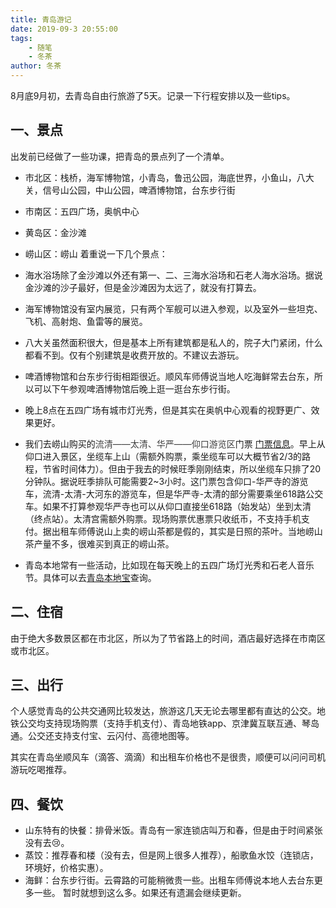 ```yaml
---
title: 青岛游记
date: 2019-09-3 20:55:00
tags: 
    - 随笔
    - 冬茶
author: 冬茶
---
```

8月底9月初，去青岛自由行旅游了5天。记录一下行程安排以及一些tips。

## 一、景点

出发前已经做了一些功课，把青岛的景点列了一个清单。

*   市北区：栈桥，海军博物馆，小青岛，鲁迅公园，海底世界，小鱼山，八大关，信号山公园，中山公园，啤酒博物馆，台东步行街
*   市南区：五四广场，奥帆中心
*   黄岛区：金沙滩
*   崂山区：崂山
着重说一下几个景点：

*   海水浴场除了金沙滩以外还有第一、二、三海水浴场和石老人海水浴场。据说金沙滩的沙子最好，但是金沙滩因为太远了，就没有打算去。
*   海军博物馆没有室内展览，只有两个军舰可以进入参观，以及室外一些坦克、飞机、高射炮、鱼雷等的展览。
*   八大关虽然面积很大，但是基本上所有建筑都是私人的，院子大门紧闭，什么都看不到。仅有个别建筑是收费开放的。不建议去游玩。
*   啤酒博物馆和台东步行街相距很近。顺风车师傅说当地人吃海鲜常去台东，所以可以下午参观啤酒博物馆后晚上逛一逛台东步行街。
*   晚上8点在五四广场有城市灯光秀，但是其实在奥帆中心观看的视野更广、效果更好。
*   我们去崂山购买的<span style="color: #3e3e3e;">流清——太清、华严——仰口游览区</span>门票 [门票信息](http://www.qdlaoshan.cn/Quanyu-News-info-nid-2047.html)。早上从仰口进入景区，坐缆车上山（需额外购票，乘坐缆车可以大概节省2/3的路程，节省时间体力）。但由于我去的时候旺季刚刚结束，所以坐缆车只排了20分钟队。据说旺季排队可能需要2~3小时。这门票包含仰口-华严寺的游览车，流清-太清-大河东的游览车，但是华严寺-太清的部分需要乘坐618路公交车。如果不打算参观华严寺也可以从仰口直接坐618路（始发站）坐到太清（终点站）。太清宫需额外购票。现场购票优惠票只收纸币，不支持手机支付。据出租车师傅说山上卖的崂山茶都是假的，其实是日照的茶叶。当地崂山茶产量不多，很难买到真正的崂山茶。
*   青岛本地常有一些活动，比如现在每天晚上的五四广场灯光秀和石老人音乐节。具体可以去[青岛本地宝](http://m.qd.bendibao.com/xiuxian/huodong/)查询。

## 二、住宿

由于绝大多数景区都在市北区，所以为了节省路上的时间，酒店最好选择在市南区或市北区。

## 三、出行

个人感觉青岛的公共交通网比较发达，旅游这几天无论去哪里都有直达的公交。地铁公交均支持现场购票（支持手机支付）、青岛地铁app、京津冀互联互通、琴岛通。公交还支持支付宝、云闪付、高德地图等。

其实在青岛坐顺风车（滴答、滴滴）和出租车价格也不是很贵，顺便可以问问司机游玩吃喝推荐。

## 四、餐饮

*   山东特有的快餐：排骨米饭。青岛有一家连锁店叫万和春，但是由于时间紧张没有去😢。
*   蒸饺：推荐春和楼（没有去，但是网上很多人推荐），船歌鱼水饺（连锁店，环境好，价格实惠）。
*   海鲜：台东步行街。云霄路的可能稍微贵一些。出租车师傅说本地人去台东更多一些。
暂时就想到这么多。如果还有遗漏会继续更新。
